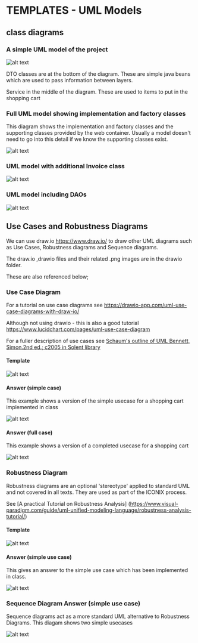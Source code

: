
# TEMPLATES - UML Models

## class diagrams

### A simple UML model of the project 

![alt text](../UMLmodel/images/classDiagram.png "Figure classDiagram.png" )

DTO classes are at the bottom of the diagram. 
These are simple java beans which are used to pass information between layers.

Service in the middle of the diagram.
These are used to items to put in the shopping cart

### Full UML model showing implementation and factory classes
This diagram shows the implementation and factory classes and the supporting classes provided by the web container.
Usually a model doesn't need to go into this detail if we know the supporting classes exist.

![alt text](../UMLmodel/images/classDiagram_2.png "Figure classDiagram_2.png" )

### UML model with additional Invoice class

![alt text](../UMLmodel/images/classDiagram_3.png "Figure classDiagram_3.png" )

### UML model including DAOs

![alt text](../UMLmodel/images/classDiagram_4.png "Figure classDiagram_4.png" )

## Use Cases and Robustness Diagrams

We can use draw.io https://www.draw.io/ to draw other UML diagrams such as Use Cases, Robustness diagrams and Sequence diagrams. 

The draw.io ,drawio files and their related .png images are in the drawio folder. 

These are also referenced below;


### Use Case Diagram

For a tutorial on use case diagrams see
https://drawio-app.com/uml-use-case-diagrams-with-draw-io/

Although not using drawio - this is also a good tutorial
https://www.lucidchart.com/pages/uml-use-case-diagram

For a fuller description of use cases see  [Schaum's outline of UML
Bennett, Simon.2nd ed.; c2005 in Solent library](https://catalogue.solent.ac.uk/permalink/44SSU_INST/bslj9g/alma990096667340204796) 

#### Template

![alt text](../UMLmodel/drawio/template-usecase-drawio.png "Figure template-usecase-drawio.png")

#### Answer (simple case)

This example shows a version of the simple usecase for a shopping cart implemented in class

![alt text](../UMLmodel/drawio/cart_simple_usecase-draw_io.png "Figure cart_simple_usecase-draw_io.png")

#### Answer (full case)

This example shows a version of a completed usecase for a shopping cart

![alt text](../UMLmodel/drawio/cart_usecase-draw_io.png "Figure cart_usecase-draw_io.png")


### Robustness Diagram

Robustness diagrams are an optional 'stereotype' applied to standard UML and not covered in all texts.
They are used as part of the ICONIX process.  

See [A practical Tutorial on Robustness Analysis] (https://www.visual-paradigm.com/guide/uml-unified-modeling-language/robustness-analysis-tutorial/)

#### Template

![alt text](../UMLmodel/drawio/template-robustness-diagram-drawio.png "Figure template-robustness-diagram-drawio.png")

#### Answer (simple use case)

This gives an answer to the simple use case which has been implemented in class.

![alt text](../UMLmodel/drawio/cart-robustness-drawio.png "Figure cart-robustness-drawio.png")


### Sequence Diagram Answer (simple use case)

Sequence diagrams act as a more standard UML alternative to Robustness Diagrams.
This diagam shows two simple usecases

![alt text](../UMLmodel/drawio/cart-sequence-drawio.png "Figure cart-sequence-drawio.png")
